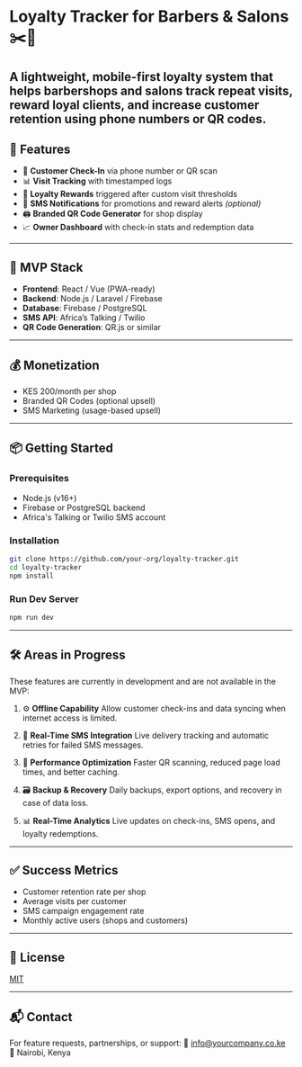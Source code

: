 # Loyalty Tracker for Barbers & Salons ✂️💈

A lightweight, mobile-first loyalty system that helps barbershops and salons **track repeat visits**, **reward loyal clients**, and **increase customer retention** using **phone numbers** or **QR codes**.
---
## 🚀 Features
- 📱 **Customer Check-In** via phone number or QR scan
- 📊 **Visit Tracking** with timestamped logs
- 🎁 **Loyalty Rewards** triggered after custom visit thresholds
- 💬 **SMS Notifications** for promotions and reward alerts *(optional)*
- 🖨️ **Branded QR Code Generator** for shop display
- 📈 **Owner Dashboard** with check-in stats and redemption data

---
## 🧪 MVP Stack
- **Frontend**: React / Vue (PWA-ready)
- **Backend**: Node.js / Laravel / Firebase
- **Database**: Firebase / PostgreSQL
- **SMS API**: Africa’s Talking / Twilio
- **QR Code Generation**: QR.js or similar

---
## 💰 Monetization
- KES 200/month per shop  
- Branded QR Codes (optional upsell)  
- SMS Marketing (usage-based upsell)

---
## 📦 Getting Started

### Prerequisites
- Node.js (v16+)
- Firebase or PostgreSQL backend
- Africa's Talking or Twilio SMS account

### Installation

```bash
git clone https://github.com/your-org/loyalty-tracker.git
cd loyalty-tracker
npm install
````

### Run Dev Server

```bash
npm run dev
```

---

## 🛠️ Areas in Progress

These features are currently in development and are not available in the MVP:

1. ⚙️ **Offline Capability**
   Allow customer check-ins and data syncing when internet access is limited.

2. 📡 **Real-Time SMS Integration**
   Live delivery tracking and automatic retries for failed SMS messages.

3. 🚀 **Performance Optimization**
   Faster QR scanning, reduced page load times, and better caching.

4. 🗃️ **Backup & Recovery**
   Daily backups, export options, and recovery in case of data loss.

5. 📊 **Real-Time Analytics**
   Live updates on check-ins, SMS opens, and loyalty redemptions.

---

## ✅ Success Metrics

* Customer retention rate per shop
* Average visits per customer
* SMS campaign engagement rate
* Monthly active users (shops and customers)

---

## 📄 License

[MIT](LICENSE)

---

## 📬 Contact

For feature requests, partnerships, or support:
📧 [info@yourcompany.co.ke](mailto:eugene.project.dev@gmail.com)
📍 Nairobi, Kenya

